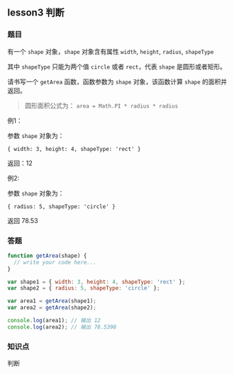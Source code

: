 ## lesson3 判断

### 题目

有一个 `shape` 对象，`shape` 对象含有属性 `width`, `height`, `radius`, `shapeType`

其中 `shapeType` 只能为两个值 `circle` 或者 `rect`，代表 `shape` 是圆形或者矩形。

请书写一个 `getArea` 函数，函数参数为 `shape` 对象，该函数计算 `shape` 的面积并返回。

> 圆形面积公式为： `area = Math.PI * radius * radius`

例1：

参数 `shape` 对象为：

`{ width: 3, height: 4, shapeType: 'rect' }`


返回：12

例2:

参数 `shape` 对象为：

 `{ radius: 5, shapeType: 'circle' }`

返回 78.53

### 答题
```js
function getArea(shape) {
  // write your code here...
}

var shape1 = { width: 3, height: 4, shapeType: 'rect' };
var shape2 = { radius: 5, shapeType: 'circle' };

var area1 = getArea(shape1);
var area2 = getArea(shape2);

console.log(area1); // 输出 12
console.log(area2); // 输出 78.5398
```

### 知识点

判断


